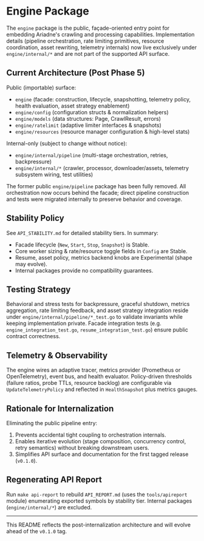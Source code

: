 # Engine Package

The `engine` package is the public, façade-oriented entry point for embedding Ariadne's crawling and processing capabilities. Implementation details (pipeline orchestration, rate limiting primitives, resource coordination, asset rewriting, telemetry internals) now live exclusively under `engine/internal/*` and are not part of the supported API surface.

## Current Architecture (Post Phase 5)

Public (importable) surface:

- `engine` (facade: construction, lifecycle, snapshotting, telemetry policy, health evaluation, asset strategy enablement)
- `engine/config` (configuration structs & normalization helpers)
- `engine/models` (data structures: Page, CrawlResult, errors)
- `engine/ratelimit` (adaptive limiter interfaces & snapshots)
- `engine/resources` (resource manager configuration & high-level stats)

Internal-only (subject to change without notice):

- `engine/internal/pipeline` (multi-stage orchestration, retries, backpressure)
- `engine/internal/*` (crawler, processor, downloader/assets, telemetry subsystem wiring, test utilities)

The former public `engine/pipeline` package has been fully removed. All orchestration now occurs behind the facade; direct pipeline construction and tests were migrated internally to preserve behavior and coverage.

## Stability Policy

See `API_STABILITY.md` for detailed stability tiers. In summary:

- Facade lifecycle (`New`, `Start`, `Stop`, `Snapshot`) is Stable.
- Core worker sizing & rate/resource toggle fields in `Config` are Stable.
- Resume, asset policy, metrics backend knobs are Experimental (shape may evolve).
- Internal packages provide no compatibility guarantees.

## Testing Strategy

Behavioral and stress tests for backpressure, graceful shutdown, metrics aggregation, rate limiting feedback, and asset strategy integration reside under `engine/internal/pipeline/*_test.go` to validate invariants while keeping implementation private. Facade integration tests (e.g. `engine_integration_test.go`, `resume_integration_test.go`) ensure public contract correctness.

## Telemetry & Observability

The engine wires an adaptive tracer, metrics provider (Prometheus or OpenTelemetry), event bus, and health evaluator. Policy-driven thresholds (failure ratios, probe TTLs, resource backlog) are configurable via `UpdateTelemetryPolicy` and reflected in `HealthSnapshot` plus metrics gauges.

## Rationale for Internalization

Eliminating the public pipeline entry:

1. Prevents accidental tight coupling to orchestration internals.
2. Enables iterative evolution (stage composition, concurrency control, retry semantics) without breaking downstream users.
3. Simplifies API surface and documentation for the first tagged release (`v0.1.0`).

## Regenerating API Report

Run `make api-report` to rebuild `API_REPORT.md` (uses the `tools/apireport` module) enumerating exported symbols by stability tier. Internal packages (`engine/internal/*`) are excluded.

---

This README reflects the post-internalization architecture and will evolve ahead of the `v0.1.0` tag.
